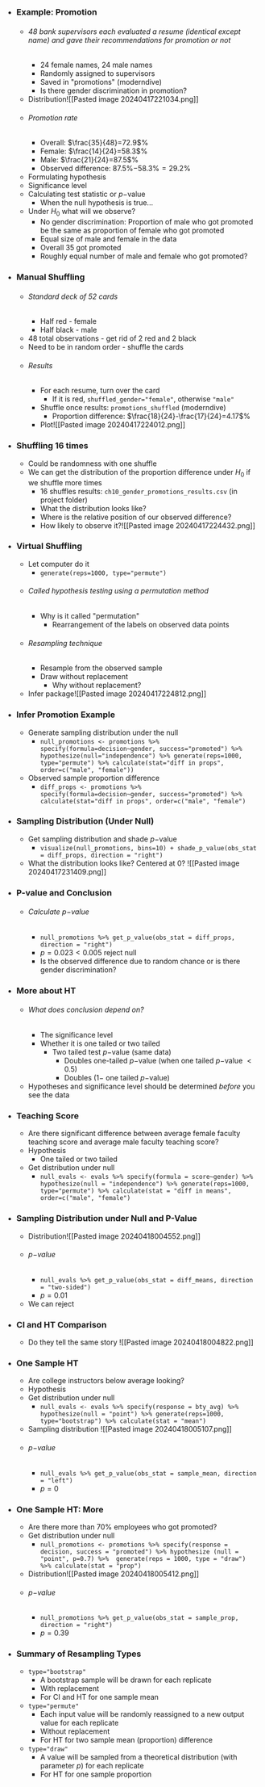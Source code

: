 
- ### Example: Promotion
	- ###### $48$ bank supervisors each evaluated a resume (*identical* except name) and gave their recommendations for promotion or not
		- $24$ female names, $24$ male names
		- Randomly assigned to supervisors
		- Saved in "promotions" (moderndive)
		- Is there gender discrimination in promotion?
	- Distribution![[Pasted image 20240417221034.png]]
	- ###### Promotion rate
		- Overall: $\frac{35}{48}=72.9$%
		- Female: $\frac{14}{24}=58.3$%
		- Male: $\frac{21}{24}=87.5$%
		- Observed difference: $87.5$%$-58.3$%$=29.2$%
	- Formulating hypothesis
	- Significance level
	- Calculating test statistic or $p-$value
		- When the null hypothesis is true...
	- Under $H_0$ what will we observe?
		- No gender discrimination: Proportion of male who got promoted be the same as proportion of female who got promoted
		- Equal size of male and female in the data
		- Overall $35$ got promoted
		- Roughly equal number of male and female who got promoted?

- ### Manual Shuffling
	- ###### Standard deck of $52$ cards
		- Half red - female
		- Half black - male
	- $48$ total observations - get rid of 2 red and 2 black
	- Need to be in random order - shuffle the cards
	- ###### Results
		- For each resume, turn over the card
			- If it is red, `shuffled_gender="female"`, otherwise `"male"`
		- Shuffle once results: `promotions_shuffled` (moderndive)
			- Proportion difference: $\frac{18}{24}-\frac{17}{24}=4.17$%
		- Plot![[Pasted image 20240417224012.png]]

- ### Shuffling 16 times
	- Could be randomness with one shuffle
	- We can get the distribution of the proportion difference under $H_0$ if we shuffle more times
		- $16$ shuffles results: `ch10_gender_promotions_results.csv` (in project folder)
		- What the distribution looks like?
		- Where is the relative position of our observed difference?
		- How likely to observe it?![[Pasted image 20240417224432.png]]

- ### Virtual Shuffling
	- Let computer do it
		- `generate(reps=1000, type="permute")`
	- ###### Called hypothesis testing using a permutation method
		- Why is it called "permutation"
			- Rearrangement of the labels on observed data points
	- ###### Resampling technique
		- Resample from the observed sample
		- Draw without replacement
			- Why without replacement?
	- Infer package![[Pasted image 20240417224812.png]]

- ### Infer Promotion Example
	- Generate sampling distribution under the null
		- `null_promotions <- promotions %>% specify(formula=decision~gender, success="promoted") %>% hypothesize(null="independence") %>% generate(reps=1000, type="permute") %>% calculate(stat="diff in props", order=c("male", "female"))`
	- Observed sample proportion difference
		- `diff_props <- promotions %>% specify(formula=decision~gender, success="promoted") %>% calculate(stat="diff in props", order=c("male", "female")`

- ### Sampling Distribution (Under Null)
	- Get sampling distribution and shade $p-$value
		- `visualize(null_promotions, bins=10) + shade_p_value(obs_stat = diff_props, direction = "right")`
	- What the distribution looks like? Centered at $0$? ![[Pasted image 20240417231409.png]]

- ### P-value and Conclusion
	- ###### Calculate $p-$value
		- `null_promotions %>% get_p_value(obs_stat = diff_props, direction = "right")`
		- $p=0.023 < 0.005$ reject null
		- Is the observed difference due to random chance or is there gender discrimination?

- ### More about HT
	- ###### What does conclusion depend on?
		- The significance level
		- Whether it is one tailed or two tailed
			- Two tailed test $p-$value (same data)
				- Doubles one-tailed $p-$value (when one tailed $p-$value $< 0.5$)
				- Doubles ($1 -$ one tailed $p-$value)
	- Hypotheses and significance level should be determined *before* you see the data

- ### Teaching Score
	- Are there significant difference between average female faculty teaching score and average male faculty teaching score?
	- Hypothesis
		- One tailed or two tailed
	- Get distribution under null
		- `null_evals <- evals %>% specify(formula = score~gender) %>% hypothesize(null = "independence") %>% generate(reps=1000, type="permute") %>% calculate(stat = "diff in means", order=c("male", "female")`

- ### Sampling Distribution under Null and P-Value
	- Distribution![[Pasted image 20240418004552.png]]
	- ###### $p-$value
		- `null_evals %>% get_p_value(obs_stat = diff_means, direction = "two-sided")`
		- $p=0.01$
	- We can reject

- ### CI and HT Comparison
	- Do they tell the same story ![[Pasted image 20240418004822.png]]

- ### One Sample HT
	- Are college instructors below average looking?
	- Hypothesis
	- Get distribution under null
		- `null_evals <- evals %>% specify(response = bty_avg) %>% hypothesize(null = "point") %>% generate(reps=1000, type="bootstrap") %>% calculate(stat = "mean")`
	- Sampling distribution ![[Pasted image 20240418005107.png]]
	- ###### $p-$value
		- `null_evals %>% get_p_value(obs_stat = sample_mean, direction = "left")`
		- $p=0$

- ### One Sample HT: More
	- Are there more than $70$% employees who got  promoted?
	- Get distribution under null
		- `null_promotions <- promotions %>% specify(response = decision, success = "promoted") %>% hypothesize (null = "point", p=0.7) %>%  generate(reps = 1000, type = "draw") %>% calculate(stat = "prop")`
	- Distribution![[Pasted image 20240418005412.png]]
	- ###### $p-$value
		- `null_promotions %>% get_p_value(obs_stat = sample_prop, direction = "right")`
		- $p=0.39$

- ### Summary of Resampling Types
	- `type="bootstrap"`
		- A bootstrap sample will be drawn for each replicate
		- With replacement
		- For CI and HT for one sample mean
	- `type="permute"`
		- Each input value will be randomly reassigned to a new output value for each replicate
		- Without replacement
		- For HT for two sample mean (proportion) difference
	- `type="draw"`
		- A value will be sampled from a theoretical distribution (with parameter $p$) for each replicate
		- For HT for one sample proportion